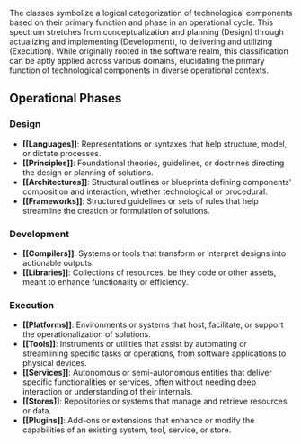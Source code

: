 The classes symbolize a logical categorization of technological components based on their primary function and phase in an operational cycle. This spectrum stretches from conceptualization and planning (Design) through actualizing and implementing (Development), to delivering and utilizing (Execution). While originally rooted in the software realm, this classification can be aptly applied across various domains, elucidating the primary function of technological components in diverse operational contexts.

## Operational Phases

### Design

- **[[Languages]]**: Representations or syntaxes that help structure, model, or dictate processes.
- **[[Principles]]**: Foundational theories, guidelines, or doctrines directing the design or planning of solutions.
- **[[Architectures]]**: Structural outlines or blueprints defining components' composition and interaction, whether technological or procedural.
- **[[Frameworks]]**: Structured guidelines or sets of rules that help streamline the creation or formulation of solutions.
### Development

- **[[Compilers]]**: Systems or tools that transform or interpret designs into actionable outputs.
- **[[Libraries]]**: Collections of resources, be they code or other assets, meant to enhance functionality or efficiency.

### Execution

- **[[Platforms]]**: Environments or systems that host, facilitate, or support the operationalization of solutions.
- **[[Tools]]**: Instruments or utilities that assist by automating or streamlining specific tasks or operations, from software applications to physical devices.
- **[[Services]]**: Autonomous or semi-autonomous entities that deliver specific functionalities or services, often without needing deep interaction or understanding of their internals.
- **[[Stores]]**: Repositories or systems that manage and retrieve resources or data.
- **[[Plugins]]**: Add-ons or extensions that enhance or modify the capabilities of an existing system, tool, service, or store.

